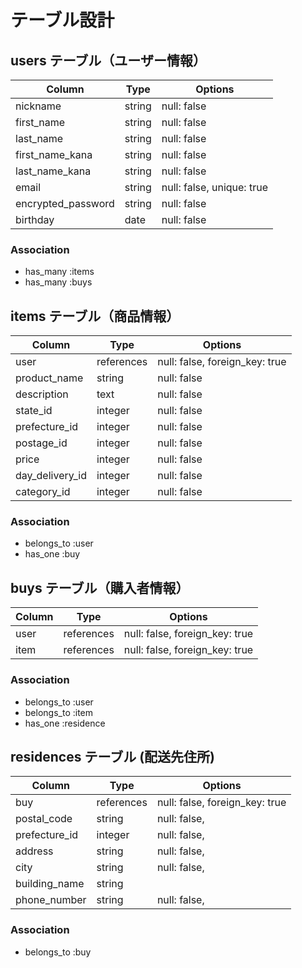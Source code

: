 # テーブル設計

## users テーブル（ユーザー情報）

| Column             | Type   | Options                   |
| ------------------ | ------ | ------------------------- |
| nickname           | string | null: false               |
| first_name         | string | null: false               |
| last_name          | string | null: false               |
| first_name_kana    | string | null: false               |
| last_name_kana     | string | null: false               |
| email              | string | null: false, unique: true |
| encrypted_password | string | null: false               |
| birthday           | date   | null: false               |


### Association

- has_many :items
- has_many :buys

## items テーブル（商品情報）

| Column             | Type        | Options                        |
| -------------------| ----------  | ------------------------------ |
| user               | references  | null: false, foreign_key: true |
| product_name       | string      | null: false                    |
| description        | text        | null: false                    |
| state_id           | integer     | null: false                    |
| prefecture_id      | integer     | null: false                    |
| postage_id         | integer     | null: false                    |
| price              | integer     | null: false                    |
| day_delivery_id    | integer     | null: false                    |
| category_id        | integer     | null: false                    |



### Association

- belongs_to :user
- has_one :buy



## buys テーブル（購入者情報）

| Column  | Type       | Options                        |
| ------- | ---------- | ------------------------------ |
| user    | references | null: false, foreign_key: true |
| item    | references | null: false, foreign_key: true |


### Association

- belongs_to :user
- belongs_to :item
- has_one :residence

## residences テーブル (配送先住所)

| Column        | Type       | Options                        |
| ------------  | ---------- | ------------------------------ |
| buy           | references | null: false, foreign_key: true |
| postal_code   | string     | null: false,                   |
| prefecture_id | integer    | null: false,                   |
| address       | string     | null: false,                   |
| city          | string     | null: false,                   |
| building_name | string     |                                |
| phone_number  | string     | null: false,                   |

### Association

- belongs_to :buy